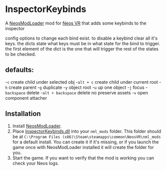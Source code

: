 # InspectorKeybinds

A [NeosModLoader](https://github.com/zkxs/NeosModLoader) mod for [Neos VR](https://neos.com/) that adds some keybinds to the inspector


config options to change each bind exist. to disable a keybind clear all it's keys. the dicts state what keys must be in what state for the bind to trigger. the first element of the dict is the one that will trigger the rest of the states to be checked.
## defaults:
-`c` create child under selected obj
-`alt + c` create child under current root
-`h` create parent
-`g` duplicate
-`y` object root
-`u` up one object
-`j` focus
-`backspace` delete
-`alt + backspace` delete no preserve assets
-`v` open component attacher

## Installation
1. Install [NeosModLoader](https://github.com/zkxs/NeosModLoader).
1. Place [InspectorKeybinds.dll](https://github.com/eia485/NeosInspectorKeybinds/releases/latest/download/InspectorKeybinds.dll) into your `nml_mods` folder. This folder should be at `C:\Program Files (x86)\Steam\steamapps\common\NeosVR\nml_mods` for a default install. You can create it if it's missing, or if you launch the game once with NeosModLoader installed it will create the folder for you.
1. Start the game. If you want to verify that the mod is working you can check your Neos logs.